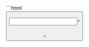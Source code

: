 ´´´html
<a><abbr><acronym><b><bdo><big><br><button><cite><code>
<dfn><em><i><img><input><kbd><label><map><object><q><samp>
<script><select><small><span><strong><sub><sup><textarea>
<time><tt><var>
´´´

